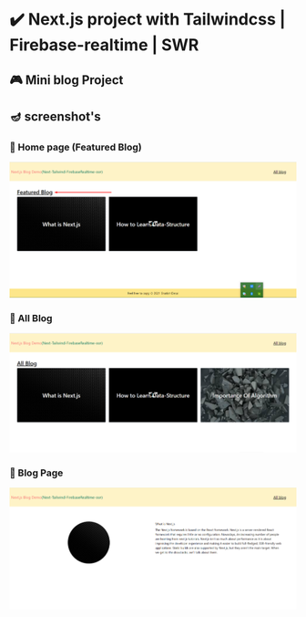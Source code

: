 # ✔️ Next.js project with Tailwindcss | Firebase-realtime | SWR

## 🎮 Mini blog Project

## 🪔 screenshot's

### 🌟 Home page (Featured Blog)

![Home Screen](./screen-shot/home_screen.png)

### 🌟 All Blog

![All Blog](./screen-shot/all_blog.png)

### 🌟 Blog Page

![blog](./screen-shot/blog.png)




